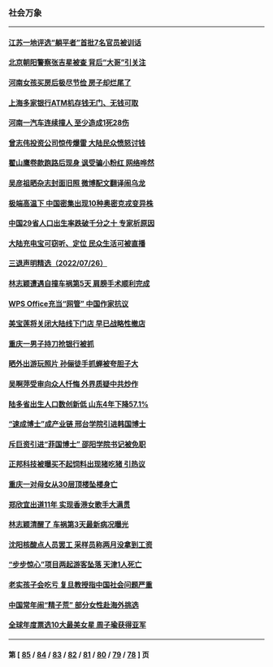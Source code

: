 ### 社会万象
---
#### [江苏一地评选“躺平者”首批7名官员被训话](../../pages/ncid282/n13790845.md) 
#### [北京朝阳警察张吉星被查 背后“大哥”引关注](../../pages/ncid282/n13790844.md) 
#### [河南女孩买房后极尽节俭 房子却烂尾了](../../pages/ncid282/n13790801.md) 
#### [上海多家银行ATM机存钱无门、无钱可取](../../pages/ncid282/n13790644.md) 
#### [河南一汽车连续撞人 至少造成1死28伤](../../pages/ncid282/n13790677.md) 
#### [曾志伟投资公司惊传爆雷 大陆民众愤怒讨钱](../../pages/ncid282/n13790399.md) 
#### [翟山鹰卷款跑路后现身 讽受骗小粉红 网络哗然](../../pages/ncid282/n13790273.md) 
#### [吴彦祖晒杂志封面旧照 微博配文翻译闹乌龙](../../pages/ncid282/n13790363.md) 
#### [极端高温下 中国密集出现10种奥密克戎变异株](../../pages/ncid282/n13790214.md) 
#### [中国29省人口出生率跌破千分之十 专家析原因](../../pages/ncid282/n13790071.md) 
#### [大陆充电宝可窃听、定位 民众生活可被直播](../../pages/ncid282/n13789991.md) 
#### [三退声明精选（2022/07/26）](../../pages/ncid282/n13789688.md) 
#### [林志颖遭遇自撞车祸第5天 肩膀手术顺利完成](../../pages/ncid282/n13789552.md) 
#### [WPS Office充当“网管” 中国作家抗议](../../pages/ncid282/n13789558.md) 
#### [美宝莲将关闭大陆线下门店 早已战略性撤店](../../pages/ncid282/n13789346.md) 
#### [重庆一男子持刀抢银行被抓](../../pages/ncid282/n13789194.md) 
#### [晒外出游玩照片 孙俪徒手抓蝉被夸胆子大](../../pages/ncid282/n13788965.md) 
#### [吴啊萍受审向众人忏悔 外界质疑中共炒作](../../pages/ncid282/n13788870.md) 
#### [陆多省出生人口数创新低 山东4年下降57.1%](../../pages/ncid282/n13788552.md) 
#### [“速成博士”成产业链 邢台学院引进韩国博士](../../pages/ncid282/n13788691.md) 
#### [斥巨资引进“菲国博士” 邵阳学院书记被免职](../../pages/ncid282/n13788495.md) 
#### [正邦科技被曝买不起饲料出现猪吃猪 引热议](../../pages/ncid282/n13788392.md) 
#### [重庆一对母女从30层顶楼坠楼身亡](../../pages/ncid282/n13788411.md) 
#### [郑欣宜出道11年 实现香港女歌手大满贯](../../pages/ncid282/n13788258.md) 
#### [林志颖清醒了 车祸第3天最新病况曝光](../../pages/ncid282/n13788200.md) 
#### [沈阳核酸点人员罢工 采样员称两月没拿到工资](../../pages/ncid282/n13788050.md) 
#### [“步步惊心”项目两起游客坠落 天津1人死亡](../../pages/ncid282/n13787973.md) 
#### [老实孩子会吃亏 复旦教授指中国社会问题严重](../../pages/ncid282/n13787879.md) 
#### [中国常年闹“精子荒” 部分女性赴海外挑选](../../pages/ncid282/n13787851.md) 
#### [全球年度票选10大最美女星 周子瑜获得亚军](../../pages/ncid282/n13787383.md) 

---
#### 第 [ [85](./85.md) / [84](./84.md) / [83](./83.md) / [82](./82.md) / [81](./81.md) / [80](./80.md) / [79](./79.md) / [78](./78.md) ] 页

